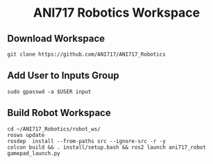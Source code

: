 
<p align="center">
  <h1 align="center">ANI717 Robotics Workspace</h1>
</p>

## Download Workspace
```
git clone https://github.com/ANI717/ANI717_Robotics
```

## Add User to Inputs Group
```
sudo gpasswd -a $USER input
```

## Build Robot Workspace
```
cd ~/ANI717_Robotics/robot_ws/
rosws update
rosdep  install --from-paths src --ignore-src -r -y
colcon build && . install/setup.bash && ros2 launch ani717_robot gamepad_launch.py
```

